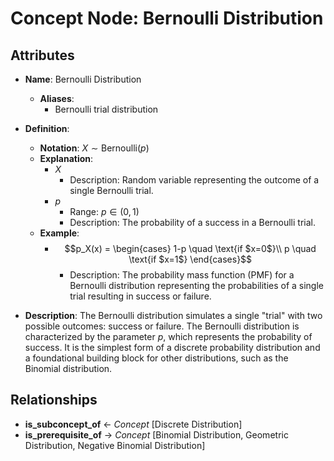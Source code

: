 # Concept Node: Bernoulli Distribution

## Attributes

- **Name**: Bernoulli Distribution
  - **Aliases**:
    - Bernoulli trial distribution

- **Definition**:
  - **Notation**: $X \sim \text{Bernoulli}(p)$
  - **Explanation**:
    - $X$
      - Description: Random variable representing the outcome of a single Bernoulli trial.
    - $p$
      - Range: $p \in (0,1)$
      - Description: The probability of a success in a Bernoulli trial.
  - **Example**:
    - $$p_X(x) = \begin{cases}
        1-p \quad \text{if $x=0$}\\
        p \quad \text{if $x=1$}
    \end{cases}$$
      - Description: The probability mass function (PMF) for a Bernoulli distribution representing the probabilities of a single trial resulting in success or failure.

- **Description**: 
  The Bernoulli distribution simulates a single "trial" with two possible outcomes: success or failure. The Bernoulli distribution is characterized by the parameter $p$, which represents the probability of success. It is the simplest form of a discrete probability distribution and a foundational building block for other distributions, such as the Binomial distribution.

## Relationships

- **is_subconcept_of** <- *Concept* [Discrete Distribution]
- **is_prerequisite_of** → *Concept* [Binomial Distribution, Geometric Distribution, Negative Binomial Distribution]